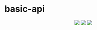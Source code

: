 # basic-api
<p align="center">
  <img src="https://img.shields.io/github/license/minomy13/basic-api">
  <img src="https://img.shields.io/github/last-commit/minomy13/basic-api">
  <img src="https://img.shields.io/tokei/lines/github/minomy13/basic-api">
</p>
